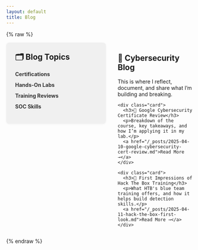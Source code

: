 ```yaml
---
layout: default
title: Blog
---
```


{% raw %}

<!-- BLOG LAYOUT START -->
<div class="blog-layout">

  <!-- SIDEBAR SECTION -->
  <aside class="sidebar">
    <h2>🗂️ Blog Topics</h2>
    <ul>
      <li><a href="#">Certifications</a></li>
      <li><a href="#">Hands-On Labs</a></li>
      <li><a href="#">Training Reviews</a></li>
      <li><a href="#">SOC Skills</a></li>
    </ul>
  </aside>

  <!-- MAIN CONTENT SECTION -->
  <section class="content">
    <h1>📝 Cybersecurity Blog</h1>
    <p>This is where I reflect, document, and share what I’m building and breaking.</p>

    <div class="card">
      <h3>🔐 Google Cybersecurity Certificate Review</h3>
      <p>Breakdown of the course, key takeaways, and how I’m applying it in my lab.</p>
      <a href="/_posts/2025-04-10-google-cybersecurity-cert-review.md">Read More →</a>
    </div>

    <div class="card">
      <h3>🧠 First Impressions of Hack The Box Training</h3>
      <p>What HTB's blue team training offers, and how it helps build detection skills.</p>
      <a href="/_posts/2025-04-11-hack-the-box-first-look.md">Read More →</a>
    </div>
  </section>

</div>
<!-- BLOG LAYOUT END -->

<!-- STYLES FOR BLOG PAGE -->
<style>
/* Layout Structure */
.blog-layout {
  display: flex;
  flex-direction: row;
  align-items: flex-start;
  gap: 2rem;
  flex-wrap: nowrap;
}

/* Sidebar Styling */
.sidebar {
  width: 220px;
  flex-shrink: 0;
  background: #f0f0f0;
  padding: 1.5rem;
  border-radius: 8px;
  box-shadow: 0 1px 5px rgba(0,0,0,0.05);
}

.sidebar h2 {
  margin-top: 0;
}

.sidebar ul {
  list-style: none;
  padding-left: 0;
}

.sidebar li {
  margin-bottom: 0.75rem;
}

.sidebar a {
  text-decoration: none;
  font-weight: bold;
  color: #333;
}

/* Blog Post Content Area */
.content {
  flex-grow: 1;
  min-width: 0;
}

/* Blog Post Cards */
.card {
  background: #fff;
  padding: 1.5rem;
  margin-bottom: 1.5rem;
  box-shadow: 0 2px 8px rgba(0,0,0,0.05);
  border-radius: 8px;
}

/* Responsive Layout for Smaller Screens */
@media screen and (max-width: 768px) {
  .blog-layout {
    flex-direction: column;
  }

  .sidebar {
    width: 100%;
    margin-bottom: 1rem;
  }
}
</style>

{% endraw %}
